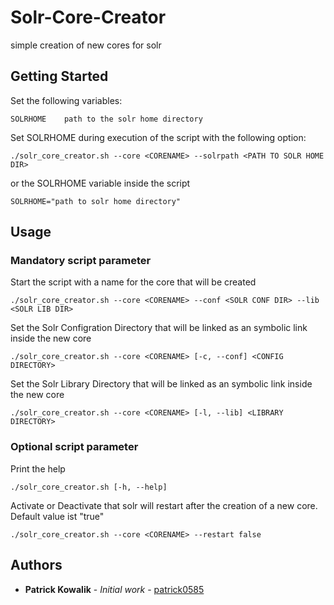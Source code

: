 # Solr-Core-Creator

simple creation of new cores for solr

## Getting Started

Set the following variables:

```
SOLRHOME    path to the solr home directory

```
Set SOLRHOME during execution of the script with the following option:
```
./solr_core_creator.sh --core <CORENAME> --solrpath <PATH TO SOLR HOME DIR>
```

or the SOLRHOME variable inside the script
```
SOLRHOME="path to solr home directory"
```

## Usage

### Mandatory script parameter

Start the script with a name for the core that will be created
```
./solr_core_creator.sh --core <CORENAME> --conf <SOLR CONF DIR> --lib <SOLR LIB DIR>
```
Set the Solr Configration Directory that will be linked as an symbolic 
link inside the new core
```
./solr_core_creator.sh --core <CORENAME> [-c, --conf] <CONFIG DIRECTORY>
```

Set the Solr Library Directory that will be linked as an symbolic link
inside the new core
```
./solr_core_creator.sh --core <CORENAME> [-l, --lib] <LIBRARY DIRECTORY>
```

### Optional script parameter

Print the help
```
./solr_core_creator.sh [-h, --help]
```

Activate or Deactivate that solr will restart after the creation of a new 
core. Default value ist "true"
```
./solr_core_creator.sh --core <CORENAME> --restart false
```

## Authors

* **Patrick Kowalik** - *Initial work* - [patrick0585](https://github.com/patrick0585)
